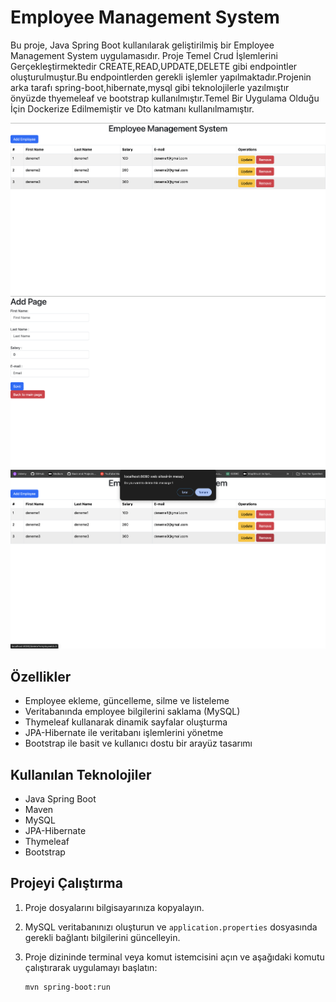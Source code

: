 # Employee Management System

Bu proje, Java Spring Boot kullanılarak geliştirilmiş bir Employee Management System uygulamasıdır. Proje Temel Crud İşlemlerini Gerçekleştirmektedir CREATE,READ,UPDATE,DELETE gibi endpointler oluşturulmuştur.Bu endpointlerden gerekli işlemler yapılmaktadır.Projenin arka tarafı spring-boot,hibernate,mysql gibi teknolojilerle yazılmıştır önyüzde thyemeleaf ve bootstrap kullanılmıştır.Temel Bir Uygulama Olduğu İçin Dockerize Edilmemiştir ve Dto katmanı kullanılmamıştır.

<img src="images/Ekran Resmi 2023-12-24 15.40.44.png" alt="Proje Örneği" width="1000"/>
<img src="images/Ekran Resmi 2023-12-24 15.40.52.png" alt="Proje Örneği" width="1000"/> 
<img src="images/Ekran Resmi 2023-12-24 15.41.12.png" alt="Proje Örneği" width="1000"/>

## Özellikler

- Employee ekleme, güncelleme, silme ve listeleme
- Veritabanında employee bilgilerini saklama (MySQL)
- Thymeleaf kullanarak dinamik sayfalar oluşturma
- JPA-Hibernate ile veritabanı işlemlerini yönetme
- Bootstrap ile basit ve kullanıcı dostu bir arayüz tasarımı

## Kullanılan Teknolojiler

- Java Spring Boot
- Maven
- MySQL
- JPA-Hibernate
- Thymeleaf
- Bootstrap
  

## Projeyi Çalıştırma

1. Proje dosyalarını bilgisayarınıza kopyalayın.
2. MySQL veritabanınızı oluşturun ve `application.properties` dosyasında gerekli bağlantı bilgilerini güncelleyin.
3. Proje dizininde terminal veya komut istemcisini açın ve aşağıdaki komutu çalıştırarak uygulamayı başlatın:

   ```bash
   mvn spring-boot:run
